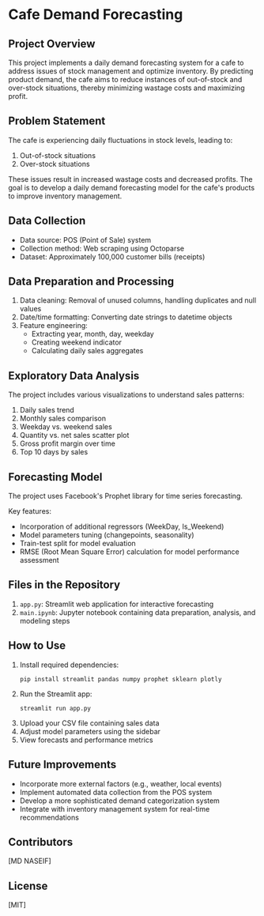 # Cafe Demand Forecasting

## Project Overview
This project implements a daily demand forecasting system for a cafe to address issues of stock management and optimize inventory. By predicting product demand, the cafe aims to reduce instances of out-of-stock and over-stock situations, thereby minimizing wastage costs and maximizing profit.

## Problem Statement
The cafe is experiencing daily fluctuations in stock levels, leading to:
1. Out-of-stock situations
2. Over-stock situations

These issues result in increased wastage costs and decreased profits. The goal is to develop a daily demand forecasting model for the cafe's products to improve inventory management.

## Data Collection
- Data source: POS (Point of Sale) system
- Collection method: Web scraping using Octoparse
- Dataset: Approximately 100,000 customer bills (receipts)

## Data Preparation and Processing
1. Data cleaning: Removal of unused columns, handling duplicates and null values
2. Date/time formatting: Converting date strings to datetime objects
3. Feature engineering: 
   - Extracting year, month, day, weekday
   - Creating weekend indicator
   - Calculating daily sales aggregates

## Exploratory Data Analysis
The project includes various visualizations to understand sales patterns:
1. Daily sales trend
2. Monthly sales comparison
3. Weekday vs. weekend sales
4. Quantity vs. net sales scatter plot
5. Gross profit margin over time
6. Top 10 days by sales

## Forecasting Model
The project uses Facebook's Prophet library for time series forecasting.

Key features:
- Incorporation of additional regressors (WeekDay, Is_Weekend)
- Model parameters tuning (changepoints, seasonality)
- Train-test split for model evaluation
- RMSE (Root Mean Square Error) calculation for model performance assessment

## Files in the Repository
1. `app.py`: Streamlit web application for interactive forecasting
2. `main.ipynb`: Jupyter notebook containing data preparation, analysis, and modeling steps

## How to Use
1. Install required dependencies:
   ```
   pip install streamlit pandas numpy prophet sklearn plotly
   ```
2. Run the Streamlit app:
   ```
   streamlit run app.py
   ```
3. Upload your CSV file containing sales data
4. Adjust model parameters using the sidebar
5. View forecasts and performance metrics

## Future Improvements
- Incorporate more external factors (e.g., weather, local events)
- Implement automated data collection from the POS system
- Develop a more sophisticated demand categorization system
- Integrate with inventory management system for real-time recommendations

## Contributors
[MD NASEIF]

## License
[MIT]

